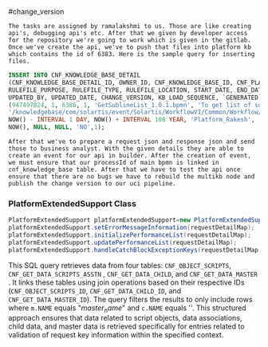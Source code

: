 #change_version
	
	The tasks are assigned by ramalakshmi to us. Those are like creating api's, debugging api's etc. After that we given by developer access for the repository we're going to work which is given in the gitlab. Once we've create the api, we've to push that files into platform kb which contains the id of 6383. Here is the sample query for inserting files.

```sql
INSERT INTO CNF_KNOWLEDGE_BASE_DETAIL  
(CNF_KNOWLEDGE_BASE_DETAIL_ID, OWNER_ID, CNF_KNOWLEDGE_BASE_ID, CNF_PLATFORM_RELEASE_ID, RULEFILE_NAME,  
RULEFILE_PURPOSE, RULEFILE_TYPE, RULEFILE_LOCATION, START_DATE, END_DATE, RULEFILE_CREATED_BY, ACTIVE, CREATED_BY, CREATED_DATE,   
UPDATED_BY, UPDATED_DATE, CHANGE_VERSION, KB_LOAD_SEQUENCE, `GENERATED`,`MODE_NUMBER`) VALUES  
(947497824, 1, 6386, 1, 'GetSublineList_1.0.1.bpmn', 'To get list of sublines by state', 'bpmn',   
'/knowledgebase/com/solartis/event/Solartis/WorkflowV1/Common/Workflow/GetSublineList_1.0.1.bpmn',  
NOW() - INTERVAL 1 DAY, NOW() + INTERVAL 100 YEAR, 'Platform_Rakesh', 'Y', 'Platform_Rakesh', NOW(), 'Platform_Rakesh',   
NOW(), NULL, NULL, 'NO',1);
```

	After that we've to prepare a request json and response json and send those to business analyst. With the given details they are able to create an event for our api in builder. After the creation of event, we must ensure that our processId of main bpmn is linked in cnf_knowledge_base table. After that we have to test the api once ensure that there are no bugs we have to rebuild the multikb node and publish the change version to our uci pipeline.

### PlatformExtendedSupport Class

```java
PlatformExtendedSupport platformExtendedSupport=new PlatformExtendedSupport();
platformExtendedSupport.setErrorMessageInformation(requestDetailMap);
platformExtendedSupport.initializePerformanceList(requestDetailMap);
platformExtendedSupport.updatePerformanceList(requestDetailMap);
platformExtendedSupport.handleCatchBlockExceptionKeys(requestDetailMap,exception);
```
This SQL query retrieves data from four tables: `CNF_OBJECT_SCRIPTS`, `CNF_GET_DATA_SCRIPTS_ASSTN` , `CNF_GET_DATA_CHILD`, and `CNF_GET_DATA_MASTER` . It links these tables using join operations based on their respective IDs (`CNF_OBJECT_SCRIPTS_ID`, `CNF_GET_DATA_CHILD_ID`, and `CNF_GET_DATA_MASTER_ID`). The query filters the results to only include rows where `m.NAME` equals "${master_name}$" and `c.NAME` equals ''. This structured approach ensures that data related to script objects, data associations, child data, and master data is retrieved specifically for entries related to validation of request key information within the specified context.